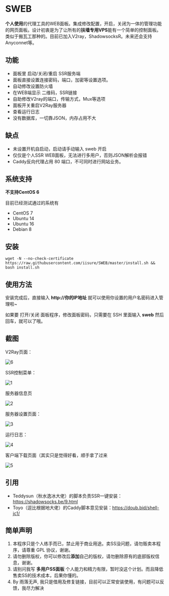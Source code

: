 # SWEB
**个人使用**的代理工具的WEB面板。集成修改配置，开启，关闭为一体的管理功能的网页面板。设计初衷是为了让所有的**扶墙专用VPS**能有一个简单的控制面板。类似于搬瓦工那种的。目前已加入V2ray，ShadowsocksR。未来还会支持 Anyconnet等。

## 功能

- 面板里 启动/关闭/重启 SSR服务端
- 面板直接设置连接密码，端口，加密等设置选项。
- 自动修改设置防火墙
- 在WEB端显示 二维码，SSR链接
- 自助修改V2ray的端口，传输方式，Mux等选项
- 面板开关重启V2Ray服务器
- 查看运行日志
- 没有数据库，一切靠JSON，内存占用不大

## 缺点

- 未设置开机自启动，启动请手动输入 sweb 开启
- 仅仅是个人SSR WEB面板，无法进行多用户，否则JSON解析会报错
- Caddy反向代理占用 80 端口，不可同时进行网站业务。

## 系统支持

**不支持CentOS 6**

目前已经测试通过的系统有

- CentOS 7
- Ubuntu 14
- Ubuntu 16
- Debian 8

## 安装

```shell
wget -N --no-check-certificate  https://raw.githubusercontent.com/iisure/SWEB/master/install.sh && bash install.sh
```

## 使用方法

安装完成后，直接输入 **http://你的IP地址** 就可以使用你设置的用户名密码进入管理啦~ 

如果要 打开/关闭 面板程序，修改面板密码，只需要在 SSH 里面输入 **sweb** 然后回车，就可以了哦。

## 截图

V2Ray页面：

![6](6.jpg)

SSR控制菜单：

![1](1.png)

服务器信息页

![2](2.png)

服务器设置页面：

![3](3.png)

运行日志：

![4](4.png)

客户端下载页面（其实只是觉得好看，顺手拿了过来

![5](5.png)



## 引用

- Teddysun（秋水逸冰大佬）的脚本负责SSR一键安装：https://shadowsocks.be/9.html
- Toyo（逗比根据地大佬）的Caddy脚本意见安装：https://doub.bid/shell-jc1/



## 简单声明

1. 本程序只是个人练手而已，禁止用于商业用途。卖SS没问题，请勿贩卖本程序，请尊重 GPL 协议，谢谢。
2. 请勿删除版权，你可以修改后**添加**自己的版权，请勿删除原有的底部版权信息，谢谢。
3. 请别问我写 **多用户SS面板** 个人能力和精力有限，暂时没这个计划。而且降低售卖SS的技术成本，后果你懂的。
4. By 雨落无声, 我只是借用及修复链接，目前可以正常安装使用，有问题可以反馈，我尽力解决

